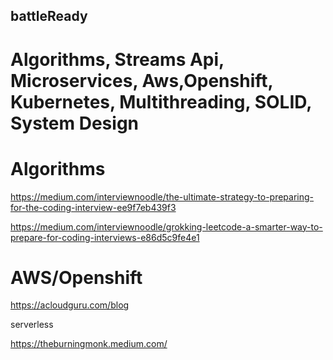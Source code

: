 ## battleReady
# Algorithms, Streams Api, Microservices, Aws,Openshift, Kubernetes, Multithreading, SOLID, System Design


# Algorithms

https://medium.com/interviewnoodle/the-ultimate-strategy-to-preparing-for-the-coding-interview-ee9f7eb439f3

https://medium.com/interviewnoodle/grokking-leetcode-a-smarter-way-to-prepare-for-coding-interviews-e86d5c9fe4e1

# AWS/Openshift

https://acloudguru.com/blog

serverless

https://theburningmonk.medium.com/

